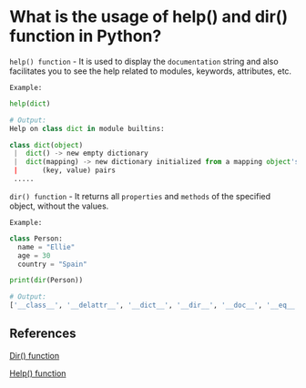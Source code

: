 # What is the usage of help() and dir() function in Python?

`help() function` - It is used to display the `documentation` string and also facilitates you to see the help related to modules, keywords, attributes, etc.

`Example:`

```python
help(dict)

# Output:
Help on class dict in module builtins:

class dict(object)
 |  dict() -> new empty dictionary
 |  dict(mapping) -> new dictionary initialized from a mapping object's
 |      (key, value) pairs
 .....
```

`dir() function` - It returns all `properties` and `methods` of the specified object, without the values.

`Example:`

```python
class Person:
  name = "Ellie"
  age = 30
  country = "Spain"

print(dir(Person))

# Output:
['__class__', '__delattr__', '__dict__', '__dir__', '__doc__', '__eq__', '__format__', '__ge__', '__getattribute__', '__gt__', '__hash__', '__init__', '__init_subclass__', '__le__', '__lt__', '__module__', '__ne__', '__new__', '__reduce__', '__reduce_ex__', '__repr__', '__setattr__', '__sizeof__', '__str__', '__subclasshook__', '__weakref__', 'age', 'country', 'name']
```

## References

[Dir() function](https://www.w3schools.com/python/ref_func_dir.asp)

[Help() function](https://www.programiz.com/python-programming/methods/built-in/help)
